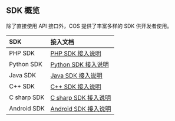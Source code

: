 ## SDK 概览

除了直接使用 API 接口外，COS 提供了丰富多样的 SDK 供开发者使用。

| SDK            | 接入文档                     |
| :------------- | :----------------------- |
| PHP SDK        | [PHP SDK 接入说明](/doc/product/436/6274)        |
| Python SDK     | [Python SDK 接入说明](/doc/product/436/6275)     |
| Java SDK       | [Java SDK 接入说明](/doc/product/436/6273)       |
| C++ SDK        | [C++ SDK 接入说明](/doc/product/436/6272)      |
| C sharp SDK       | [C sharp SDK 接入说明](/doc/product/436/6271)       |
| Android SDK     | [Android SDK 接入说明](/doc/product/436/6515)       |
